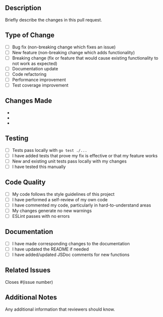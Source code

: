 ## Description
Briefly describe the changes in this pull request.

## Type of Change
- [ ] Bug fix (non-breaking change which fixes an issue)
- [ ] New feature (non-breaking change which adds functionality)
- [ ] Breaking change (fix or feature that would cause existing functionality to not work as expected)
- [ ] Documentation update
- [ ] Code refactoring
- [ ] Performance improvement
- [ ] Test coverage improvement

## Changes Made
-
-
-

## Testing
- [ ] Tests pass locally with `go test ./...`
- [ ] I have added tests that prove my fix is effective or that my feature works
- [ ] New and existing unit tests pass locally with my changes
- [ ] I have tested this manually

## Code Quality
- [ ] My code follows the style guidelines of this project
- [ ] I have performed a self-review of my own code
- [ ] I have commented my code, particularly in hard-to-understand areas
- [ ] My changes generate no new warnings
- [ ] ESLint passes with no errors

## Documentation
- [ ] I have made corresponding changes to the documentation
- [ ] I have updated the README if needed
- [ ] I have added/updated JSDoc comments for new functions

## Related Issues
Closes #(issue number)

## Additional Notes
Any additional information that reviewers should know.
